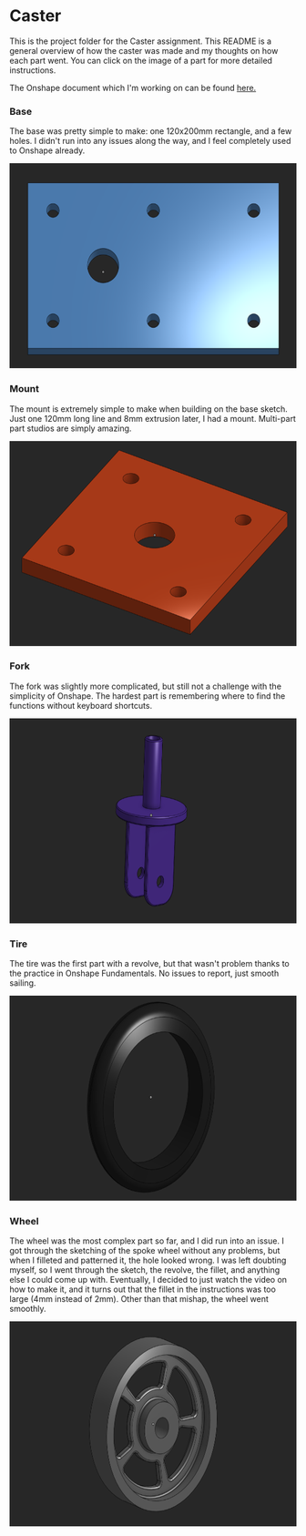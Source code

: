 # Caster

This is the project folder for the Caster assignment. This README is a general overview of how the caster was made and my thoughts on how each part went. You can click on the image of a part for more detailed instructions.

The Onshape document which I'm working on can be found [here.](https://cvilleschools.onshape.com/documents/44d11c822fc5279efa47b295/w/90300413fc4f16957eadc67b/e/28092cdd77be910dc765f2cd)


### Base

The base was pretty simple to make: one 120x200mm rectangle, and a few holes. I didn't run into any issues along the way, and I feel completely used to Onshape already.

<a href="/caster/parts/base/README.md">
    <img src="/caster/images/base.png" width="600px" height="360px" alt="Caster Base">
</a>

### Mount

The mount is extremely simple to make when building on the base sketch. Just one 120mm long line and 8mm extrusion later, I had a mount. Multi-part part studios are simply amazing.

<a href="/caster/parts/mount/README.md">
    <img src="/caster/images/mount.png" width="600px" height="360px" alt="Caster Mount">
</a>

### Fork

The fork was slightly more complicated, but still not a challenge with the simplicity of Onshape. The hardest part is remembering where to find the functions without keyboard shortcuts.

<a href="/caster/parts/fork/README.md">
    <img src="/caster/images/fork.png" width="600px" height="360px" alt="Caster Fork">
</a>

### Tire

The tire was the first part with a revolve, but that wasn't problem thanks to the practice in Onshape Fundamentals. No issues to report, just smooth sailing.

<a href="/caster/parts/tire/README.md">
    <img src="/caster/images/tire.png" width="600px" height="360px" alt="Caster Tire">
</a>

### Wheel

The wheel was the most complex part so far, and I did run into an issue. I got through the sketching of the spoke wheel without any problems, but when I filleted and patterned it, the hole looked wrong. I was left doubting myself, so I went through the sketch, the revolve, the fillet, and anything else I could come up with. Eventually, I decided to just watch the video on how to make it, and it turns out that the fillet in the instructions was too large (4mm instead of 2mm). Other than that mishap, the wheel went smoothly.

<a href="/caster/parts/wheel/README.md">
   <img src="/caster/images/wheel.png" width="600px" height="360px" alt="Caster Wheel">
</a>
